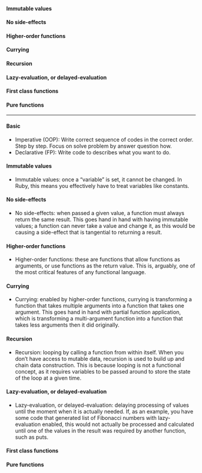 #### Immutable values
#### No side-effects
#### Higher-order functions
#### Currying
#### Recursion
#### Lazy-evaluation, or delayed-evaluation
#### First class functions
#### Pure functions

--------------------
#### Basic
- Imperative (OOP): Write correct sequence of codes in the correct order. Step by step. Focus on solve problem by answer question how.
- Declarative (FP): Write code to describes what you want to do.

#### Immutable values
- Immutable values: once a “variable” is set, it cannot be changed. In Ruby, this means you effectively have to treat variables like constants.
#### No side-effects
- No side-effects: when passed a given value, a function must always return the same result. This goes hand in hand with having immutable values; a function can never take a value and change it, as this would be causing a side-effect that is tangential to returning a result.
  
#### Higher-order functions
- Higher-order functions: these are functions that allow functions as arguments, or use functions as the return value. This is, arguably, one of the most critical features of any functional language.
  
#### Currying
- Currying: enabled by higher-order functions, currying is transforming a function that takes multiple arguments into a function that takes one argument. This goes hand in hand with partial function application, which is transforming a multi-argument function into a function that takes less arguments then it did originally.
  
#### Recursion
- Recursion: looping by calling a function from within itself. When you don’t have access to mutable data, recursion is used to build up and chain data construction. This is because looping is not a functional concept, as it requires variables to be passed around to store the state of the loop at a given time.

#### Lazy-evaluation, or delayed-evaluation
- Lazy-evaluation, or delayed-evaluation: delaying processing of values until the moment when it is actually needed. If, as an example, you have some code that generated list of Fibonacci numbers with lazy-evaluation enabled, this would not actually be processed and calculated until one of the values in the result was required by another function, such as puts.
#### First class functions

#### Pure functions

